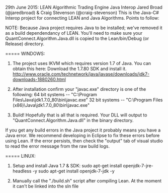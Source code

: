 ﻿29th June 2015: LEAN Algorithmic Trading Engine Java Interop
Jared Broad (@jaredbroad) & Craig Stevenson (@craig-stevenson)
This is the Java-C# Interop project for connecting LEAN and Java Algorithms. Points to follow:

NOTE: Because Java project requires Java to be installed; we've removed it as a build dependendancy of LEAN. You'll need to make 
sure your QuantConnect.Algorithm.Java.dll is copied to the Lean/bin/Debug (or Release) directory.

=====
WINDOWS:
 
1. The project uses IKVM which requires version 1.7 of Java. You can obtain this here: 
Download the 1.7.80 SDK and install it. http://www.oracle.com/technetwork/java/javase/downloads/jdk7-downloads-1880260.html 

2. After installation confirm your "javac.exe" directory is one of the following:
	64 bit systems -- "C:\Program Files\Java\jdk1.7.0_80\bin\javac.exe" 
	32 bit systems -- "C:\Program Files (x86)\Java\jdk1.7.0_80\bin\javac.exe"

3. Build! Hopefully that is all that is required. Your DLL will output to "QuantConnect.Algorithm.Java.dll" in the binary directory.

If you get any build errors in the Java project it probably means you have a Java error. We recommend developing in Eclipse to fix these errors before using Lean.
If the error persists, then check the "output" tab of visual studio to read the error message from the raw build logs.

=====
LINUX:

1. Setup and install Java 1.7 & SDK: 
	sudo apt-get install openjdk-7-jre-headless -y
	sudo apt-get install openjdk-7-jdk -y

2. Manually call the "./build.sh" script after compiling Lean. At the moment it can't  be linked into the sln file